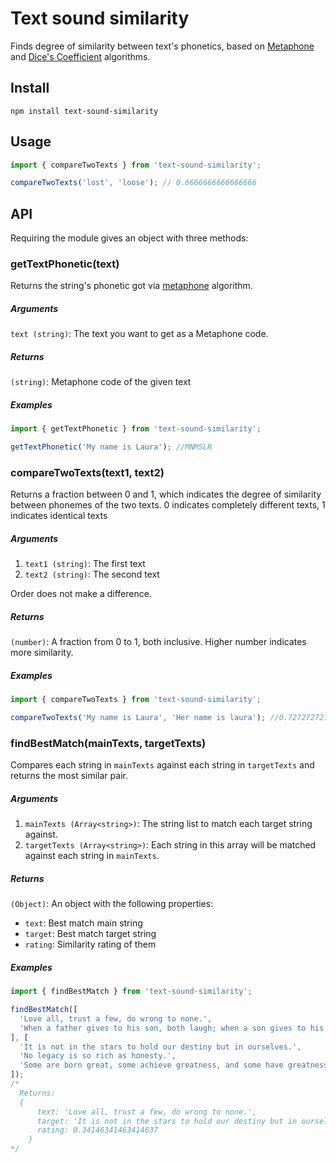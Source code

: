 # Text sound similarity

Finds degree of similarity between text's phonetics, based on [Metaphone](https://en.wikipedia.org/wiki/Metaphone) and [Dice's Coefficient](https://en.wikipedia.org/wiki/S%C3%B8rensen%E2%80%93Dice_coefficient) algorithms.

## Install

```
npm install text-sound-similarity
```

## Usage

```javascript
import { compareTwoTexts } from 'text-sound-similarity';

compareTwoTexts('lost', 'loose'); // 0.6666666666666666
```

## API

Requiring the module gives an object with three methods:

### getTextPhonetic(text)

Returns the string's phonetic got via [metaphone](https://en.wikipedia.org/wiki/Metaphone) algorithm.

##### Arguments

`text (string)`: The text you want to get as a Metaphone code.


##### Returns

`(string)`: Metaphone code of the given text

##### Examples

```javascript
import { getTextPhonetic } from 'text-sound-similarity';

getTextPhonetic('My name is Laura'); //MNMSLR
```

### compareTwoTexts(text1, text2)

Returns a fraction between 0 and 1, which indicates the degree of similarity between phonemes of the two texts. 0 indicates completely different texts, 1 indicates identical texts

##### Arguments

 1. `text1 (string)`: The first text
 2. `text2 (string)`: The second text

Order does not make a difference.

##### Returns

`(number)`: A fraction from 0 to 1, both inclusive. Higher number indicates more similarity.

##### Examples

```javascript
import { compareTwoTexts } from 'text-sound-similarity';

compareTwoTexts('My name is Laura', 'Her name is laura'); //0.7272727272727273
```

### findBestMatch(mainTexts, targetTexts)

Compares each string in `mainTexts` against each string in `targetTexts` and returns the most similar pair.

##### Arguments

 1. `mainTexts (Array<string>)`: The string list to match each target string against.
 2. `targetTexts (Array<string>)`: Each string in this array will be matched against each string in `mainTexts`.

##### Returns
`(Object)`: An object with the following properties:
 * `text`: Best match main string
 * `target`: Best match target string
 * `rating`: Similarity rating of them

##### Examples
```javascript
import { findBestMatch } from 'text-sound-similarity';

findBestMatch([
  'Love all, trust a few, do wrong to none.',
  'When a father gives to his son, both laugh; when a son gives to his father, both cry.'
], [
  'It is not in the stars to hold our destiny but in ourselves.',
  'No legacy is so rich as honesty.',
  'Some are born great, some achieve greatness, and some have greatness thrust upon them.'
]);
/*
  Returns:
  {
      text: 'Love all, trust a few, do wrong to none.',
      target: 'It is not in the stars to hold our destiny but in ourselves.',
      rating: 0.34146341463414637
    }
*/
```
